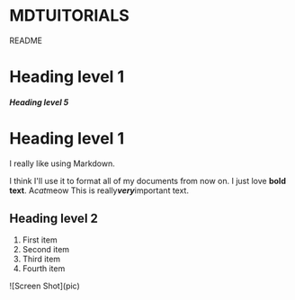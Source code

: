 # MDTUITORIALS
README
# Heading level 1
##### Heading level 5
Heading level 1
===============
I really like using Markdown.

I think I'll use it to format all of my documents from now on.
I just love __bold text__.
A*cat*meow
This is really***very***important text.
## Heading level 2
<ol>
  <li>First item</li>
  <li>Second item</li>
  <li>Third item</li>
  <li>Fourth item</li>
</ol>
![Screen Shot](pic)
